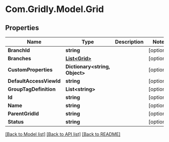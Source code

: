 # Com.Gridly.Model.Grid

## Properties

Name | Type | Description | Notes
------------ | ------------- | ------------- | -------------
**BranchId** | **string** |  | [optional] 
**Branches** | [**List&lt;Grid&gt;**](Grid.md) |  | [optional] 
**CustomProperties** | **Dictionary&lt;string, Object&gt;** |  | [optional] 
**DefaultAccessViewId** | **string** |  | [optional] 
**GroupTagDefinition** | **List&lt;string&gt;** |  | [optional] 
**Id** | **string** |  | [optional] 
**Name** | **string** |  | [optional] 
**ParentGridId** | **string** |  | [optional] 
**Status** | **string** |  | [optional] 

[[Back to Model list]](../README.md#documentation-for-models) [[Back to API list]](../README.md#documentation-for-api-endpoints) [[Back to README]](../README.md)

